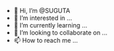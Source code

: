 - 👋 Hi, I’m @SUGUTA
- 👀 I’m interested in ...
- 🌱 I’m currently learning ...
- 💞️ I’m looking to collaborate on ...
- 📫 How to reach me ...

<!---
SUGUTA/SUGUTA is a ✨ special ✨ repository because its `README.md` (this file) appears on your GitHub profile.
You can click the Preview link to take a look at your changes.
--->
